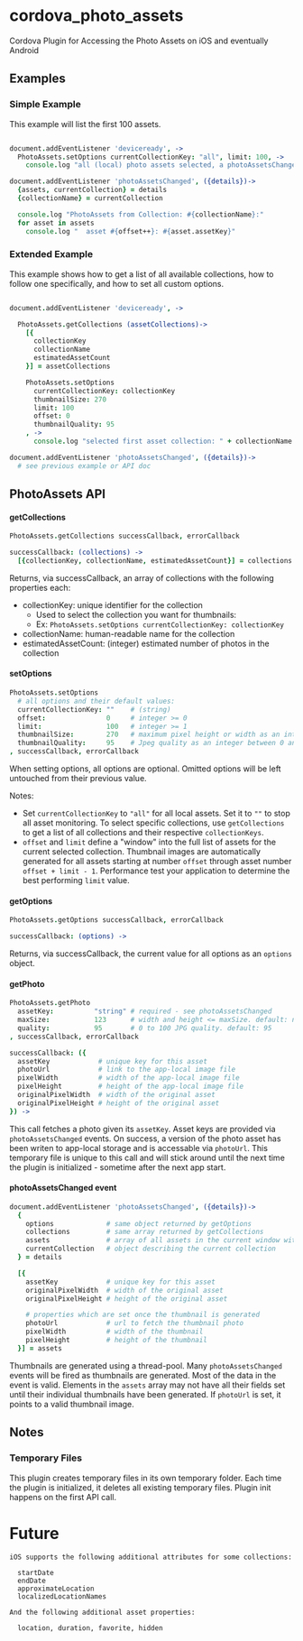 # cordova_photo_assets
Cordova Plugin for Accessing the Photo Assets on iOS and eventually Android

## Examples

### Simple Example

This example will list the first 100 assets.

```coffeescript

document.addEventListener 'deviceready', ->
  PhotoAssets.setOptions currentCollectionKey: "all", limit: 100, ->
    console.log "all (local) photo assets selected, a photoAssetsChanged event will follow shortly"

document.addEventListener 'photoAssetsChanged', ({details})->
  {assets, currentCollection} = details
  {collectionName} = currentCollection

  console.log "PhotoAssets from Collection: #{collectionName}:"
  for asset in assets
    console.log "  asset #{offset++}: #{asset.assetKey}"
```

### Extended Example

This example shows how to get a list of all available collections, how to follow one specifically, and how to set all custom options.

```coffeescript

document.addEventListener 'deviceready', ->

  PhotoAssets.getCollections (assetCollections)->
    [{
      collectionKey
      collectionName
      estimatedAssetCount
    }] = assetCollections

    PhotoAssets.setOptions
      currentCollectionKey: collectionKey
      thumbnailSize: 270
      limit: 100
      offset: 0
      thumbnailQuality: 95
    , ->
      console.log "selected first asset collection: " + collectionName

document.addEventListener 'photoAssetsChanged', ({details})->
  # see previous example or API doc
```

## PhotoAssets API

#### getCollections
```coffeescript
PhotoAssets.getCollections successCallback, errorCallback

successCallback: (collections) ->
  [{collectionKey, collectionName, estimatedAssetCount}] = collections
```

Returns, via successCallback, an array of collections with the following properties each:

* collectionKey: unique identifier for the collection
  * Used to select the collection you want for thumbnails:
  * Ex: ```PhotoAssets.setOptions currentCollectionKey: collectionKey```
* collectionName: human-readable name for the collection
* estimatedAssetCount: (integer) estimated number of photos in the collection

#### setOptions
```coffeescript
PhotoAssets.setOptions
  # all options and their default values:
  currentCollectionKey: ""    # (string)
  offset:               0     # integer >= 0
  limit:                100   # integer >= 1
  thumbnailSize:        270   # maximum pixel height or width as an integer
  thumbnailQuality:     95    # Jpeg quality as an integer between 0 and 100
, successCallback, errorCallback
```

When setting options, all options are optional. Omitted options will be left untouched from their previous value.

Notes:

* Set ```currentCollectionKey``` to ```"all"``` for all local assets. Set it to ```""``` to stop all asset monitoring. To select specific collections, use ```getCollections``` to get a list of all collections and their respective ```collectionKeys```.
* ```offset``` and ```limit``` define a "window" into the full list of assets for the current selected collection. Thumbnail images are automatically generated for all assets starting at number ```offset``` through asset number ```offset + limit - 1```. Performance test your application to determine the best performing ```limit``` value.

#### getOptions
```coffeescript
PhotoAssets.getOptions successCallback, errorCallback

successCallback: (options) ->
```

Returns, via successCallback, the current value for all options as an ```options``` object.

#### getPhoto

```coffeescript
PhotoAssets.getPhoto
  assetKey:          "string" # required - see photoAssetsChanged
  maxSize:           123      # width and height <= maxSize. default: no max
  quality:           95       # 0 to 100 JPG quality. default: 95
, successCallback, errorCallback

successCallback: ({
  assetKey            # unique key for this asset
  photoUrl            # link to the app-local image file
  pixelWidth          # width of the app-local image file
  pixelHeight         # height of the app-local image file
  originalPixelWidth  # width of the original asset
  originalPixelHeight # height of the original asset
}) ->
```

This call fetches a photo given its ```assetKey```. Asset keys are provided via ```photoAssetsChanged``` events. On success, a version of the photo asset has been writen to app-local storage and is accessable via ```photoUrl```. This temporary file is unique to this call and will stick around until the next time the plugin is initialized - sometime after the next app start.

#### photoAssetsChanged event

```coffeescript
document.addEventListener 'photoAssetsChanged', ({details})->
  {
    options             # same object returned by getOptions
    collections         # same array returned by getCollections
    assets              # array of all assets in the current window with valid thumbnails
    currentCollection   # object describing the current collection
  } = details

  [{
    assetKey            # unique key for this asset
    originalPixelWidth  # width of the original asset
    originalPixelHeight # height of the original asset

    # properties which are set once the thumbnail is generated
    photoUrl            # url to fetch the thumbnail photo
    pixelWidth          # width of the thumbnail
    pixelHeight         # height of the thumbnail
  }] = assets
```

Thumbnails are generated using a thread-pool. Many ```photoAssetsChanged``` events will be fired as thumbnails are generated. Most of the data in the event is valid. Elements in the ```assets``` array may not have all their fields set until their individual thumbnails have been generated. If ```photoUrl``` is set, it points to a valid thumbnail image. 

## Notes

### Temporary Files

This plugin creates temporary files in its own temporary folder. Each time the plugin is initialized, it deletes all existing temporary files. Plugin init happens on the first API call.

# Future

```
iOS supports the following additional attributes for some collections:

  startDate
  endDate
  approximateLocation
  localizedLocationNames

And the following additional asset properties:

  location, duration, favorite, hidden
```

